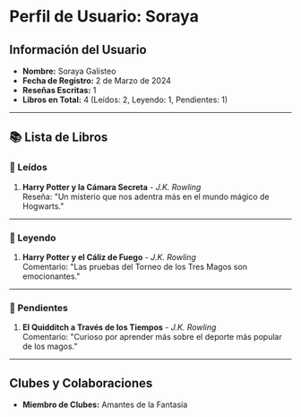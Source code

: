 # Perfil de Usuario: Soraya

## Información del Usuario
- **Nombre:** Soraya Galisteo 
- **Fecha de Registro:** 2 de Marzo de 2024  
- **Reseñas Escritas:** 1  
- **Libros en Total:** 4 (Leídos: 2, Leyendo: 1, Pendientes: 1)  

---

## 📚 Lista de Libros

### 📗 Leídos
1. **Harry Potter y la Cámara Secreta** - *J.K. Rowling*  
   Reseña: "Un misterio que nos adentra más en el mundo mágico de Hogwarts."  

---

### 📘 Leyendo
1. **Harry Potter y el Cáliz de Fuego** - *J.K. Rowling*  
   Comentario: "Las pruebas del Torneo de los Tres Magos son emocionantes."  

---

### 📕 Pendientes
1. **El Quidditch a Través de los Tiempos** - *J.K. Rowling*  
   Comentario: "Curioso por aprender más sobre el deporte más popular de los magos."  

---

## Clubes y Colaboraciones
- **Miembro de Clubes:** Amantes de la Fantasía  
